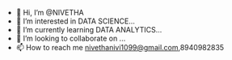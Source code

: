- 👋 Hi, I’m @NIVETHA
- 👀 I’m interested in DATA SCIENCE...
- 🌱 I’m currently learning DATA ANALYTICS...
- 💞️ I’m looking to collaborate on ...
- 📫 How to reach me nivethanivi1099@gmail.com,8940982835

<!---
NIVETHASUBRAMANIAN/NIVETHASUBRAMANIAN is a ✨ special ✨ repository because its `README.md` (this file) appears on your GitHub profile.
You can click the Preview link to take a look at your changes.
--->
